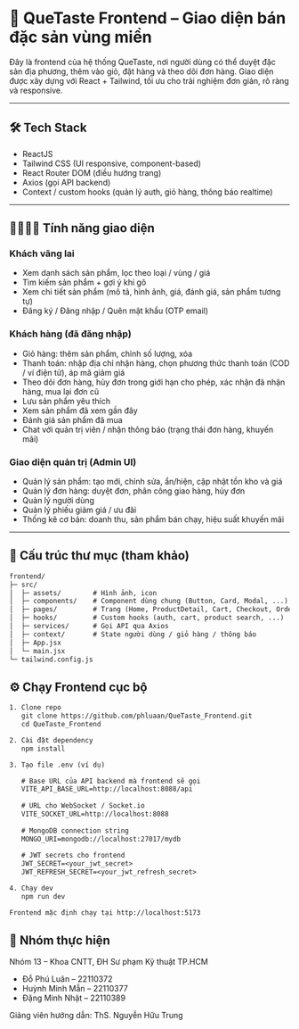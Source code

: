 # 🌾 QueTaste Frontend – Giao diện bán đặc sản vùng miền

Đây là frontend của hệ thống QueTaste, nơi người dùng có thể duyệt đặc sản địa phương, thêm vào giỏ, đặt hàng và theo dõi đơn hàng.
Giao diện được xây dựng với React + Tailwind, tối ưu cho trải nghiệm đơn giản, rõ ràng và responsive.

---

## 🛠 Tech Stack

- ReactJS
- Tailwind CSS (UI responsive, component-based)
- React Router DOM (điều hướng trang)
- Axios (gọi API backend)
- Context / custom hooks (quản lý auth, giỏ hàng, thông báo realtime)

---

## 👨‍👩‍👧‍👦 Tính năng giao diện

### Khách vãng lai
- Xem danh sách sản phẩm, lọc theo loại / vùng / giá
- Tìm kiếm sản phẩm + gợi ý khi gõ
- Xem chi tiết sản phẩm (mô tả, hình ảnh, giá, đánh giá, sản phẩm tương tự)
- Đăng ký / Đăng nhập / Quên mật khẩu (OTP email)

### Khách hàng (đã đăng nhập)
- Giỏ hàng: thêm sản phẩm, chỉnh số lượng, xóa
- Thanh toán: nhập địa chỉ nhận hàng, chọn phương thức thanh toán (COD / ví điện tử), áp mã giảm giá
- Theo dõi đơn hàng, hủy đơn trong giới hạn cho phép, xác nhận đã nhận hàng, mua lại đơn cũ
- Lưu sản phẩm yêu thích
- Xem sản phẩm đã xem gần đây
- Đánh giá sản phẩm đã mua
- Chat với quản trị viên / nhận thông báo (trạng thái đơn hàng, khuyến mãi)

### Giao diện quản trị (Admin UI)
- Quản lý sản phẩm: tạo mới, chỉnh sửa, ẩn/hiện, cập nhật tồn kho và giá
- Quản lý đơn hàng: duyệt đơn, phân công giao hàng, hủy đơn
- Quản lý người dùng
- Quản lý phiếu giảm giá / ưu đãi
- Thống kê cơ bản: doanh thu, sản phẩm bán chạy, hiệu suất khuyến mãi

---

## 📂 Cấu trúc thư mục (tham khảo)

```txt
frontend/
├─ src/
│  ├─ assets/        # Hình ảnh, icon
│  ├─ components/    # Component dùng chung (Button, Card, Modal, ...)
│  ├─ pages/         # Trang (Home, ProductDetail, Cart, Checkout, Orders, Admin, ...)
│  ├─ hooks/         # Custom hooks (auth, cart, product search, ...)
│  ├─ services/      # Gọi API qua Axios
│  ├─ context/       # State người dùng / giỏ hàng / thông báo
│  ├─ App.jsx
│  └─ main.jsx
└─ tailwind.config.js

```

## ⚙️ Chạy Frontend cục bộ

```txt
1. Clone repo
   git clone https://github.com/phluaan/QueTaste_Frontend.git
   cd QueTaste_Frontend

2. Cài đặt dependency
   npm install

3. Tạo file .env (ví dụ)

   # Base URL của API backend mà frontend sẽ gọi
   VITE_API_BASE_URL=http://localhost:8088/api
   
   # URL cho WebSocket / Socket.io
   VITE_SOCKET_URL=http://localhost:8088
   
   # MongoDB connection string
   MONGO_URI=mongodb://localhost:27017/mydb
   
   # JWT secrets cho frontend
   JWT_SECRET=<your_jwt_secret>
   JWT_REFRESH_SECRET=<your_jwt_refresh_secret>

4. Chạy dev
   npm run dev

Frontend mặc định chạy tại http://localhost:5173

```

## 👥 Nhóm thực hiện

Nhóm 13 – Khoa CNTT, ĐH Sư phạm Kỹ thuật TP.HCM
- Đỗ Phú Luân – 22110372
- Huỳnh Minh Mẫn – 22110377
- Đặng Minh Nhật – 22110389

Giảng viên hướng dẫn: ThS. Nguyễn Hữu Trung
